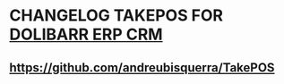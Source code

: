 # CHANGELOG TAKEPOS FOR <a href="https://www.dolibarr.org">DOLIBARR ERP CRM</a>

## https://github.com/andreubisquerra/TakePOS

